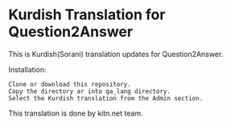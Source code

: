 # Kurdish Translation for Question2Answer

This is Kurdish(Sorani) translation updates for Question2Answer.

  
 Installation:

    Clone or download this repository.
    Copy the directory ar into qa_lang directory.
    Select the Kurdish translation from the Admin section.

This translation is done by kitn.net team.
